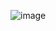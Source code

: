 ![image](https://user-images.githubusercontent.com/115104812/202781129-9d8cdbec-5dec-4129-86ea-439f8507acff.png)
